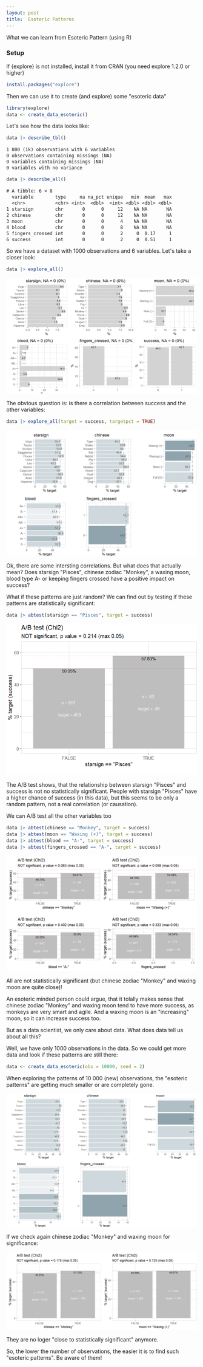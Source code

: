 ```yaml
---
layout: post
title:  Esoteric Patterns
---
```


What we can learn from Esoteric Pattern (using R)

### Setup

If {explore} is not installed, install it from CRAN (you need explore 1.2.0 or higher)

```R
install.packages("explore") 
```

Then we can use it to create (and explore) some "esoteric data"

```R
library(explore)
data <- create_data_esoteric() 
```

Let's see how the data looks like:

```R
data |> describe_tbl()
```

```
1 000 (1k) observations with 6 variables
0 observations containing missings (NA)
0 variables containing missings (NA)
0 variables with no variance
```

```R
data |> describe_all()
```

```
# A tibble: 6 × 8
  variable        type     na na_pct unique   min  mean   max
  <chr>           <chr> <int>  <dbl>  <int> <dbl> <dbl> <dbl>
1 starsign        chr       0      0     12    NA NA       NA
2 chinese         chr       0      0     12    NA NA       NA
3 moon            chr       0      0      4    NA NA       NA
4 blood           chr       0      0      8    NA NA       NA
5 fingers_crossed int       0      0      2     0  0.17     1
6 success         int       0      0      2     0  0.51     1
```

So we have a dataset with 1000 observations and 6 variables. Let's take a closer look:

```R
data |> explore_all()
```

![explore_all](../images/esoteric-explore-all.png)

The obvious question is: is there a correlation between success and the other variables:

```R
data |> explore_all(target = success, targetpct = TRUE)
```

![explore_all](../images/esoteric-explore-all-targetpct.png)

Ok, there are some intersting correlations. But what does that actually mean?
Does starsign "Pisces", chinese zodiac "Monkey", a waxing moon, blood type A- or keeping fingers crossed have a positive impact on success?

What if these patterns are just random? We can find out by testing if these patterns are statistically significant:

```R
data |> abtest(starsign == "Pisces", target = success)
```

![explore_all](../images/esoteric-abtest-starsign.png)

The A/B test shows, that the relationship between starsign "Pisces" and success is not no statistically significant. People with starsign "Pisces" have a higher chance of success (in this data), but this seems to be only a random pattern, not a real correlation (or causation).

We can A/B test all the other variables too

```R
data |> abtest(chinese == "Monkey", target = success)
data |> abtest(moon == "Waxing (+)", target = success)
data |> abtest(blood == "A-", target = success)
data |> abtest(fingers_crossed == "A-", target = success)
```

![explore_all](../images/esoteric-abtest-rest.png)

All are not statistically significant (but chinese zodiac "Monkey" and waxing moon are quite close)!

An esoteric minded person could argue, that it tolally makes sense that chinese zodiac "Monkey" and waxing moon tend to have more success, as monkeys are very smart and agile. And a waxing moon is an "increasing" moon, so it can increase success too.

But as a data scientist, we only care about data. What does data tell us about all this?

Well, we have only 1000 observations in the data. So we could get more data and look if these patterns are still there:

```R
data <- create_data_esoteric(obs = 10000, seed = 2) 
```

When exploring the patterns of 10 000 (new) observations, the "esoteric patterns" are getting much smaller or are completely gone. 

![explore_all](../images/esoteric-explore-all-targetpct-10k.png)

If we check again chinese zodiac "Monkey" and waxing moon for significance:

![explore_all](../images/esoteric-abtest-10k.png)

They are no loger "close to statistically significant" anymore.

So, the lower the number of observations, the easier it is to find such "esoteric patterns". 
Be aware of them!
